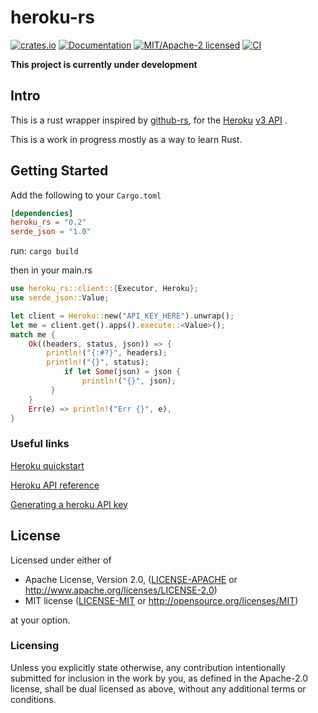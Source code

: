 # heroku-rs

[![crates.io](https://img.shields.io/crates/v/heroku_rs.svg)](https://crates.io/crates/heroku_rs)
[![Documentation](https://docs.rs/heroku_rs/badge.svg)](https://docs.rs/heroku_rs)
[![MIT/Apache-2 licensed](https://img.shields.io/crates/l/heroku_rs.svg)](./LICENSE)
[![CI](https://github.com/bensadiku/heroku_rs/workflows/Heroku/badge.svg)](https://github.com/bensadiku/heroku_rs/actions?query=workflow%3AHerokuCI)

**This project is currently under development**

## Intro

This is a rust wrapper inspired by [github-rs](https://github.com/github-rs/github-rs), for the [Heroku](https://heroku.com/) [v3 API](https://devcenter.heroku.com/articles/platform-api-reference/) .

This is a work in progress mostly as a way to learn Rust.
## Getting Started
Add the following to your `Cargo.toml`

```toml
[dependencies]
heroku_rs = "0.2"
serde_json = "1.0"
```
run: `cargo build`

then in your main.rs

```rust
use heroku_rs::client::{Executor, Heroku};
use serde_json::Value;

let client = Heroku::new("API_KEY_HERE").unwrap();
let me = client.get().apps().execute::<Value>();
match me {
    Ok((headers, status, json)) => {
        println!("{:#?}", headers);
        println!("{}", status);
            if let Some(json) = json {
                println!("{}", json);
         }
    }
    Err(e) => println!("Err {}", e),
}
```
    
### Useful links

[Heroku quickstart](https://devcenter.heroku.com/articles/platform-api-quickstart) 

[Heroku API reference](https://devcenter.heroku.com/articles/platform-api-reference)

[Generating a heroku API key](https://help.heroku.com/PBGP6IDE/how-should-i-generate-an-api-key-that-allows-me-to-use-the-heroku-platform-api)



## License

Licensed under either of

 * Apache License, Version 2.0, ([LICENSE-APACHE](LICENSE-APACHE) or http://www.apache.org/licenses/LICENSE-2.0)
 * MIT license ([LICENSE-MIT](LICENSE-MIT) or http://opensource.org/licenses/MIT)

at your option.

### Licensing

Unless you explicitly state otherwise, any contribution intentionally submitted
for inclusion in the work by you, as defined in the Apache-2.0 license, shall be
dual licensed as above, without any additional terms or conditions.


